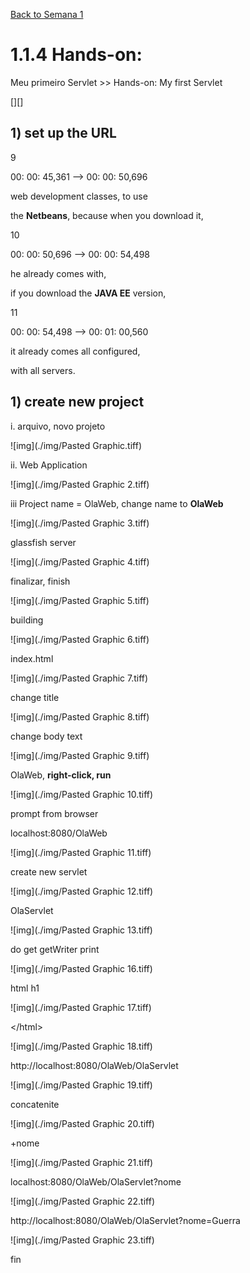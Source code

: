 [Back to Semana 1](../semana1.md)

# 1.1.4 Hands-on:
Meu primeiro Servlet >> Hands-on: My first Servlet

[][]

## 1) set up the URL

9

00: 00: 45,361 --> 00: 00: 50,696

web development classes, to use

the <b>Netbeans</b>, because when you download it,

 
  

10

00: 00: 50,696 --> 00: 00: 54,498

he already comes with,

if you download the <b>JAVA EE</b> version,

 
  

11

00: 00: 54,498 --> 00: 01: 00,560

it already comes all configured,

with all servers.

## 1) create new project

i. arquivo, novo projeto

![img](./img/Pasted Graphic.tiff)

ii. Web Application

![img](./img/Pasted Graphic 2.tiff)

iii Project name = OlaWeb, change name to <b>OlaWeb</b>

![img](./img/Pasted Graphic 3.tiff)

glassfish server

![img](./img/Pasted Graphic 4.tiff)

finalizar, finish

![img](./img/Pasted Graphic 5.tiff)

building

![img](./img/Pasted Graphic 6.tiff)

index.html

![img](./img/Pasted Graphic 7.tiff)

change title

![img](./img/Pasted Graphic 8.tiff)

change body text

![img](./img/Pasted Graphic 9.tiff)

OlaWeb, <b>right-click, run</b>

![img](./img/Pasted Graphic 10.tiff)

prompt from browser

localhost:8080/OlaWeb

![img](./img/Pasted Graphic 11.tiff)

create new servlet

![img](./img/Pasted Graphic 12.tiff)

OlaServlet

![img](./img/Pasted Graphic 13.tiff)

do get getWriter print

![img](./img/Pasted Graphic 16.tiff)

html h1

![img](./img/Pasted Graphic 17.tiff)

\</html>

![img](./img/Pasted Graphic 18.tiff)

http://localhost:8080/OlaWeb/OlaServlet

![img](./img/Pasted Graphic 19.tiff)

concatenite

![img](./img/Pasted Graphic 20.tiff)

+nome

![img](./img/Pasted Graphic 21.tiff)

localhost:8080/OlaWeb/OlaServlet?nome

![img](./img/Pasted Graphic 22.tiff)

http://localhost:8080/OlaWeb/OlaServlet?nome=Guerra

![img](./img/Pasted Graphic 23.tiff)

fin

